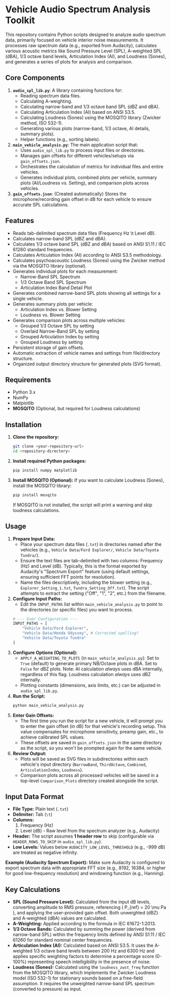 # Vehicle Audio Spectrum Analysis Toolkit

This repository contains Python scripts designed to analyze audio spectrum data, primarily focused on vehicle interior noise measurements. It processes raw spectrum data (e.g., exported from Audacity), calculates various acoustic metrics like Sound Pressure Level (SPL), A-weighted SPL (dBA), 1/3 octave band levels, Articulation Index (AI), and Loudness (Sones), and generates a series of plots for analysis and comparison.

## Core Components

1.  **`audio_spl_lib.py`**: A library containing functions for:
    *   Reading spectrum data files.
    *   Calculating A-weighting.
    *   Calculating narrow-band and 1/3 octave band SPL (dBZ and dBA).
    *   Calculating Articulation Index (AI) based on ANSI S3.5.
    *   Calculating Loudness (Sones) using the MOSQITO library (Zwicker method, ISO 532-1).
    *   Generating various plots (narrow-band, 1/3 octave, AI details, summary plots).
    *   Helper functions (e.g., sorting labels).
2.  **`main_vehicle_analysis.py`**: The main application script that:
    *   Uses `audio_spl_lib.py` to process input files or directories.
    *   Manages gain offsets for different vehicles/setups via `gain_offsets.json`.
    *   Orchestrates the calculation of metrics for individual files and entire vehicles.
    *   Generates individual plots, combined plots per vehicle, summary plots (AI/Loudness vs. Setting), and comparison plots across vehicles.
3.  **`gain_offsets.json`**: (Created automatically) Stores the microphone/recording gain offset in dB for each vehicle to ensure accurate SPL calculations.

## Features

*   Reads tab-delimited spectrum data files (Frequency Hz \t Level dB).
*   Calculates narrow-band SPL (dBZ and dBA).
*   Calculates 1/3 octave band SPL (dBZ and dBA) based on ANSI S1.11 / IEC 61260 standard frequencies.
*   Calculates Articulation Index (AI) according to ANSI S3.5 methodology.
*   Calculates psychoacoustic Loudness (Sones) using the Zwicker method via the MOSQITO library (optional).
*   Generates individual plots for each measurement:
    *   Narrow-Band SPL Spectrum
    *   1/3 Octave Band SPL Spectrum
    *   Articulation Index Band Detail Plot
*   Generates combined narrow-band SPL plots showing all settings for a single vehicle.
*   Generates summary plots per vehicle:
    *   Articulation Index vs. Blower Setting
    *   Loudness vs. Blower Setting
*   Generates comparison plots across multiple vehicles:
    *   Grouped 1/3 Octave SPL by setting
    *   Overlaid Narrow-Band SPL by setting
    *   Grouped Articulation Index by setting
    *   Grouped Loudness by setting
*   Persistent storage of gain offsets.
*   Automatic extraction of vehicle names and settings from file/directory structure.
*   Organized output directory structure for generated plots (SVG format).

## Requirements

*   Python 3.x
*   NumPy
*   Matplotlib
*   **MOSQITO** (Optional, but required for Loudness calculations)

## Installation

1.  **Clone the repository:**
    ```bash
    git clone <your-repository-url>
    cd <repository-directory>
    ```
2.  **Install required Python packages:**
    ```bash
    pip install numpy matplotlib
    ```
3.  **Install MOSQITO (Optional):**
    If you want to calculate Loudness (Sones), install the MOSQITO library:
    ```bash
    pip install mosqito
    ```
    If MOSQITO is not installed, the script will print a warning and skip loudness calculations.

## Usage

1.  **Prepare Input Data:**
    *   Place your spectrum data files (`.txt`) in directories named after the vehicles (e.g., `Vehicle Data/Ford Explorer/`, `Vehicle Data/Toyota Tundra/`).
    *   Ensure the text files are tab-delimited with two columns: Frequency (Hz) and Level (dB). Typically, this is the format exported by Audacity's "Spectrum Export" feature (using default settings, ensuring sufficient FFT points for resolution).
    *   Name the files descriptively, including the blower setting (e.g., `Explorer_Setting_1.txt`, `Tundra_Setting_Off.txt`). The script attempts to extract the setting ("Off", "1", "2", etc.) from the filename.
2.  **Configure Input Paths:**
    *   Edit the `INPUT_PATHS` list within `main_vehicle_analysis.py` to point to the directories (or specific files) you want to process.
    ```python
    # --- User Configuration ---
    INPUT_PATHS = [
        "Vehicle Data/Ford Explorer",
        "Vehicle Data/Honda Odyssey", # Corrected spelling?
        "Vehicle Data/Toyota Tundra"
    ]
    ```
3.  **Configure Options (Optional):**
    *   `APPLY_A_WEIGHTING_TO_PLOTS` (in `main_vehicle_analysis.py`): Set to `True` (default) to generate primary NB/Octave plots in dBA. Set to `False` for dBZ plots. Note: AI calculation *always* uses dBA internally, regardless of this flag. Loudness calculation *always* uses dBZ internally.
    *   Plotting constants (dimensions, axis limits, etc.) can be adjusted in `audio_spl_lib.py`.
4.  **Run the Script:**
    ```bash
    python main_vehicle_analysis.py
    ```
5.  **Enter Gain Offsets:**
    *   The first time you run the script for a new vehicle, it will prompt you to enter the gain offset (in dB) for that vehicle's recording setup. This value compensates for microphone sensitivity, preamp gain, etc., to achieve calibrated SPL values.
    *   These offsets are saved in `gain_offsets.json` in the same directory as the script, so you won't be prompted again for the same vehicle.
6.  **Review Output:**
    *   Plots will be saved as SVG files in subdirectories within each vehicle's input directory (`NarrowBand`, `ThirdOctave`, `Combined`, `ArticulationIndex`, `Loudness`).
    *   Comparison plots across all processed vehicles will be saved in a top-level `Comparison_Plots` directory created alongside the script.

## Input Data Format

*   **File Type:** Plain text (`.txt`)
*   **Delimiter:** Tab (`\t`)
*   **Columns:**
    1.  Frequency (Hz)
    2.  Level (dB) - Raw level from the spectrum analyzer (e.g., Audacity)
*   **Header:** The script assumes **1 header row** to skip (configurable via `HEADER_ROWS_TO_SKIP` in `audio_spl_lib.py`).
*   **Low Levels:** Values below `AUDACITY_LOW_LEVEL_THRESHOLD` (e.g., -999 dB) are treated as negative infinity.

**Example (Audacity Spectrum Export):**
Make sure Audacity is configured to export spectrum data with appropriate FFT size (e.g., 8192, 16384, or higher for good low-frequency resolution) and windowing function (e.g., Hanning).

## Key Calculations

*   **SPL (Sound Pressure Level):** Calculated from the input dB levels, converting amplitude to RMS pressure, referencing \( P_{ref} = 20 \mu Pa \), and applying the user-provided gain offset. Both unweighted (dBZ) and A-weighted (dBA) values are calculated.
*   **A-Weighting:** Applied according to the formula in IEC 61672-1:2013.
*   **1/3 Octave Bands:** Calculated by summing the power (derived from narrow-band SPL) within the frequency limits defined by ANSI S1.11 / IEC 61260 for standard nominal center frequencies.
*   **Articulation Index (AI):** Calculated based on ANSI S3.5. It uses the A-weighted 1/3 octave band levels between 200 Hz and 6300 Hz and applies specific weighting factors to determine a percentage score (0-100%) representing speech intelligibility in the presence of noise.
*   **Loudness (Sones):** Calculated using the `loudness_zwst_freq` function from the MOSQITO library, which implements the Zwicker Loudness model (ISO 532-1) for stationary sounds based on a free-field assumption. It requires the unweighted narrow-band SPL spectrum (converted to pressure) as input.
